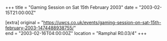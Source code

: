 +++
title = "Gaming Session on Sat 15th February 2003"
date = "2003-02-15T21:00:00Z"

[extra]
original = "https://uwcs.co.uk/events/gaming-session-on-sat-15th-february-2003-1474488938755/"    
end = "2003-02-16T04:00:00Z"
location = "Ramphal R0.03/4"
+++



